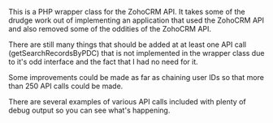 This is a PHP wrapper class for the ZohoCRM API.  It takes some of the drudge work out of implementing an application that used the ZohoCRM API and also removed some of the oddities of the ZohoCRM API.

There are still many things that should be added at at least one API call (getSearchRecordsByPDC) that is not implemented in the wrapper class due to it's odd interface and the fact that I had no need for it.

Some improvements could be made as far as chaining user IDs so that more than 250 API calls could be made.

There are several examples of various API calls included with plenty of debug output so you can see what's happening.
